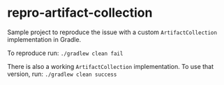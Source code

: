 # repro-artifact-collection
Sample project to reproduce the issue with a custom `ArtifactCollection` implementation in Gradle.

To reproduce run:
`./gradlew clean fail`

There is also a working `ArtifactCollection` implementation. To use that version, run:
`./gradlew clean success`
